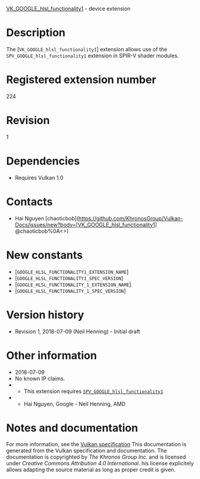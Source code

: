 [VK_GOOGLE_hlsl_functionality1](https://www.khronos.org/registry/vulkan/specs/1.3-extensions/man/html/VK_GOOGLE_hlsl_functionality1.html) - device extension

# Description
The [`VK_GOOGLE_hlsl_functionality1`] extension allows use of the
`SPV_GOOGLE_hlsl_functionality1` extension in SPIR-V shader modules.

# Registered extension number
224

# Revision
1

# Dependencies
- Requires Vulkan 1.0

# Contacts
- Hai Nguyen [chaoticbob](https://github.com/KhronosGroup/Vulkan-Docs/issues/new?body=[VK_GOOGLE_hlsl_functionality1] @chaoticbob%0A<<Here describe the issue or question you have about the VK_GOOGLE_hlsl_functionality1 extension>>)

# New constants
- [`GOOGLE_HLSL_FUNCTIONALITY1_EXTENSION_NAME`]
- [`GOOGLE_HLSL_FUNCTIONALITY1_SPEC_VERSION`]
- [`GOOGLE_HLSL_FUNCTIONALITY_1_EXTENSION_NAME`]
- [`GOOGLE_HLSL_FUNCTIONALITY_1_SPEC_VERSION`]

# Version history
- Revision 1, 2018-07-09 (Neil Henning)  - Initial draft

# Other information
* 2018-07-09
* No known IP claims.
*   - This extension requires [`SPV_GOOGLE_hlsl_functionality1`](https://htmlpreview.github.io/?https://github.com/KhronosGroup/SPIRV-Registry/blob/master/extensions/GOOGLE/SPV_GOOGLE_hlsl_functionality1.html) 
*   - Hai Nguyen, Google  - Neil Henning, AMD
# Notes and documentation
For more information, see the [Vulkan specification](https://www.khronos.org/registry/vulkan/specs/1.3-extensions/html/vkspec.html)
This documentation is generated from the Vulkan specification and documentation.
The documentation is copyrighted by *The Khronos Group Inc.* and is licensed under *Creative Commons Attribution 4.0 International*.
his license explicitely allows adapting the source material as long as proper credit is given.
        